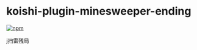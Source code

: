 # koishi-plugin-minesweeper-ending

[![npm](https://img.shields.io/npm/v/koishi-plugin-minesweeper-ending?style=flat-square)](https://www.npmjs.com/package/koishi-plugin-minesweeper-ending)

j扫雷残局
